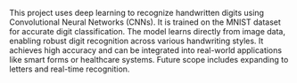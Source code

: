 This project uses deep learning to recognize handwritten digits using Convolutional Neural Networks (CNNs). It is trained on the MNIST dataset for accurate digit classification. The model learns directly from image data, enabling robust digit recognition across various handwriting styles. It achieves high accuracy and can be integrated into real-world applications like smart forms or healthcare systems. Future scope includes expanding to letters and real-time recognition.

